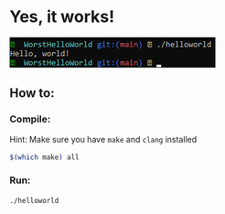 # Yes, it works!

![Screenshot](./screenshot.png)

## How to:
### Compile:

Hint: Make sure you have `make` and `clang` installed
```sh
$(which make) all
```

### Run:
```sh
./helloworld
```
